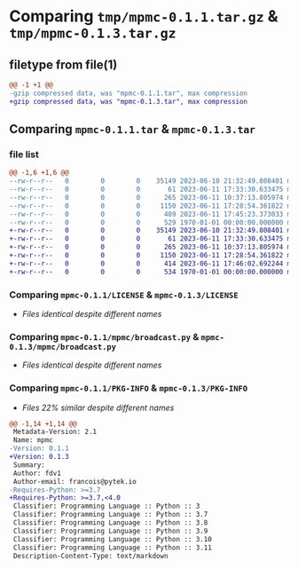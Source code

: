 # Comparing `tmp/mpmc-0.1.1.tar.gz` & `tmp/mpmc-0.1.3.tar.gz`

## filetype from file(1)

```diff
@@ -1 +1 @@
-gzip compressed data, was "mpmc-0.1.1.tar", max compression
+gzip compressed data, was "mpmc-0.1.3.tar", max compression
```

## Comparing `mpmc-0.1.1.tar` & `mpmc-0.1.3.tar`

### file list

```diff
@@ -1,6 +1,6 @@
--rw-r--r--   0        0        0    35149 2023-06-10 21:32:49.808401 mpmc-0.1.1/LICENSE
--rw-r--r--   0        0        0       61 2023-06-11 17:33:30.633475 mpmc-0.1.1/README.md
--rw-r--r--   0        0        0      265 2023-06-11 10:37:13.805974 mpmc-0.1.1/mpmc/__init__.py
--rw-r--r--   0        0        0     1150 2023-06-11 17:28:54.361822 mpmc-0.1.1/mpmc/broadcast.py
--rw-r--r--   0        0        0      409 2023-06-11 17:45:23.373033 mpmc-0.1.1/pyproject.toml
--rw-r--r--   0        0        0      529 1970-01-01 00:00:00.000000 mpmc-0.1.1/PKG-INFO
+-rw-r--r--   0        0        0    35149 2023-06-10 21:32:49.808401 mpmc-0.1.3/LICENSE
+-rw-r--r--   0        0        0       61 2023-06-11 17:33:30.633475 mpmc-0.1.3/README.md
+-rw-r--r--   0        0        0      265 2023-06-11 10:37:13.805974 mpmc-0.1.3/mpmc/__init__.py
+-rw-r--r--   0        0        0     1150 2023-06-11 17:28:54.361822 mpmc-0.1.3/mpmc/broadcast.py
+-rw-r--r--   0        0        0      414 2023-06-11 17:46:02.692244 mpmc-0.1.3/pyproject.toml
+-rw-r--r--   0        0        0      534 1970-01-01 00:00:00.000000 mpmc-0.1.3/PKG-INFO
```

### Comparing `mpmc-0.1.1/LICENSE` & `mpmc-0.1.3/LICENSE`

 * *Files identical despite different names*

### Comparing `mpmc-0.1.1/mpmc/broadcast.py` & `mpmc-0.1.3/mpmc/broadcast.py`

 * *Files identical despite different names*

### Comparing `mpmc-0.1.1/PKG-INFO` & `mpmc-0.1.3/PKG-INFO`

 * *Files 22% similar despite different names*

```diff
@@ -1,14 +1,14 @@
 Metadata-Version: 2.1
 Name: mpmc
-Version: 0.1.1
+Version: 0.1.3
 Summary: 
 Author: fdv1
 Author-email: francois@pytek.io
-Requires-Python: >=3.7
+Requires-Python: >=3.7,<4.0
 Classifier: Programming Language :: Python :: 3
 Classifier: Programming Language :: Python :: 3.7
 Classifier: Programming Language :: Python :: 3.8
 Classifier: Programming Language :: Python :: 3.9
 Classifier: Programming Language :: Python :: 3.10
 Classifier: Programming Language :: Python :: 3.11
 Description-Content-Type: text/markdown
```


